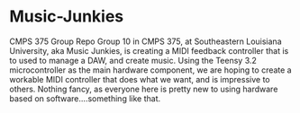 # Music-Junkies
CMPS 375 Group Repo
Group 10 in CMPS 375, at Southeastern Louisiana University, aka Music Junkies, is creating a MIDI feedback controller that is to used to 
manage a DAW, and create music.  Using the Teensy 3.2 microcontroller as the main hardware component, we are hoping to create a workable 
MIDI controller that does what we want, and is impressive to others.  Nothing fancy, as everyone here is pretty new to using hardware based
on software....something like that.

